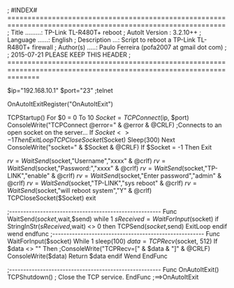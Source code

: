 ; #INDEX# ============================================================================================================
; Title .........: TP-Link TL-R480T+ reboot
; AutoIt Version : 3.2.10++
; Language ......: English
; Description ...: Script to reboot a TP-Link TL-R480T+ firewall
; Author(s) .....: Paulo Ferreira (pofa2007 at gmail dot com)
;                  
; 2015-07-21 PLEASE KEEP THIS HEADER
; ====================================================================================================================


$ip="192.168.10.1"
$port="23" ;telnet

OnAutoItExitRegister("OnAutoItExit")

TCPStartup()
For $0 = 0 To 10
    $Socket = TCPConnect($ip, $port)
	ConsoleWrite("TCPConnect @error=" & @error &  @CRLF)
    ;Connects to an open socket on the server...
    If $Socket <> -1 Then ExitLoop
    TCPCloseSocket($Socket)
    Sleep(300)
 Next
ConsoleWrite("socket=" & $Socket &  @CRLF)
If $Socket = -1 Then Exit
   
$rv=WaitSend($socket,"Username","xxxx" & @crlf)
$rv=WaitSend($socket,"Password:","xxxx" & @crlf)
$rv=WaitSend($socket,"TP-LINK","enable" & @crlf)
$rv=WaitSend($socket,"Enter password","admin" & @crlf)
$rv=WaitSend($socket,"TP-LINK","sys reboot" & @crlf)
$rv=WaitSend($socket,"will reboot system","Y" & @crlf)
TCPCloseSocket($Socket)
exit

;------------------------------------------------------
Func WaitSend($socket,$wait,$send)
   while 1
	  $sReceived = WaitForInput($socket)
	  if StringInStr($sReceived,$wait) <> 0  then 
		 TCPSend($socket,$send)
		 ExitLoop
	  endif
   wend
endfunc
;------------------------------------------------------
Func WaitForInput($socket)
   While 1
	  sleep(100)
	  $data = TCPRecv($socket, 512)
	  If $data <> "" Then
		 ;ConsoleWrite("TCPRecv=[" & $data & "]" & @CRLF)
		 ConsoleWrite($data)
		 Return $data
	  endif
   Wend
EndFunc

;------------------------------------------------------
Func OnAutoItExit()
    TCPShutdown() ; Close the TCP service.
EndFunc   ;==>OnAutoItExit
